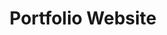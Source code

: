 ---
title: Portfolio Website
project_name: personal-portfolio
headline: Persönliche Portfolio Webseite
description: 'Empower your NuxtJS application with @nuxt/content module: write in a content/ directory and fetch your Markdown, JSON, YAML and CSV files through a MongoDB like API, acting as a Git-based Headless CMS.'
url: https://rbd-solutions.com
urlCopy: rbd-solutions.com
hero_image: landing-page.png
technologies: 
 - NuxtJS
 - HTML
 - TailwindCSS
 - Javascript
 - VueJS
---